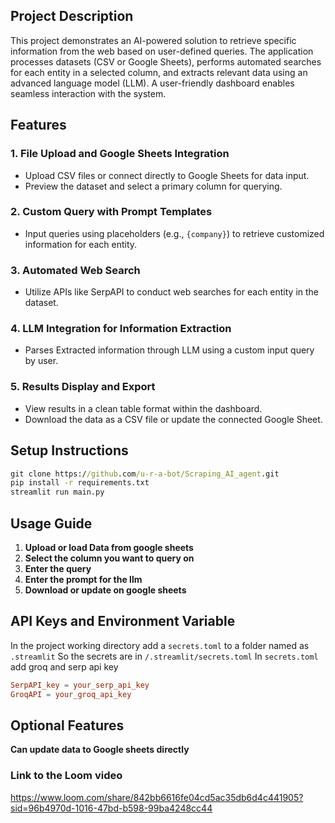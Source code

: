 ## Project Description
This project demonstrates an AI-powered solution to retrieve specific information from the web based on user-defined queries.
The application processes datasets (CSV or Google Sheets), performs automated searches for each entity in a selected column, and extracts relevant data using an advanced language model (LLM). 
A user-friendly dashboard enables seamless interaction with the system.

## Features
### 1. **File Upload and Google Sheets Integration**
   - Upload CSV files or connect directly to Google Sheets for data input.
   - Preview the dataset and select a primary column for querying.

### 2. **Custom Query with Prompt Templates**
   - Input queries using placeholders (e.g., `{company}`) to retrieve customized information for each entity.

### 3. **Automated Web Search**
   - Utilize APIs like SerpAPI to conduct web searches for each entity in the dataset.

### 4. **LLM Integration for Information Extraction**
   - Parses Extracted information through LLM using a custom input query by user.

### 5. **Results Display and Export**
   - View results in a clean table format within the dashboard.
   - Download the data as a CSV file or update the connected Google Sheet.

## Setup Instructions
```cmd
git clone https://github.com/u-r-a-bot/Scraping_AI_agent.git
pip install -r requirements.txt
streamlit run main.py
```
## Usage Guide
1. **Upload or load Data from google sheets**
2. **Select the column you want to query on**
3. **Enter the query**
4. **Enter the prompt for the llm** 
5. **Download or update on google sheets** 

## API Keys and Environment Variable
In the project working directory add a ```secrets.toml``` to a folder named as
```.streamlit```
So the secrets are in ```/.streamlit/secrets.toml```
In ```secrets.toml``` add groq and serp api key
```secrets.toml
SerpAPI_key = your_serp_api_key
GroqAPI = your_groq_api_key
```

## Optional Features
**Can update data to Google sheets directly**

### Link to the Loom video
https://www.loom.com/share/842bb6616fe04cd5ac35db6d4c441905?sid=96b4970d-1016-47bd-b598-99ba4248cc44